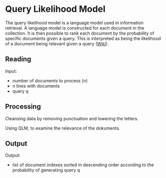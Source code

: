 # Query Likelihood Model

The query likelihood model is a language model used in information retrieval. A language model is constructed for each document in the collection. It is then possible to rank each document by the probability of specific documents given a query. This is interpreted as being the likelihood of a document being relevant given a query ([Wiki](https://en.wikipedia.org/wiki/Query_likelihood_model)).
## Reading
Input: 
* number of documents to process (n)
* n lines with documents
* query q
## Processing

Cleansing data by removing punctuation and lowering the letters.

Using QLM, to examine the relevance of the dokuments.

## Output
Output:
* list of document indexes sorted in descending order
according to the probability of generating query q







